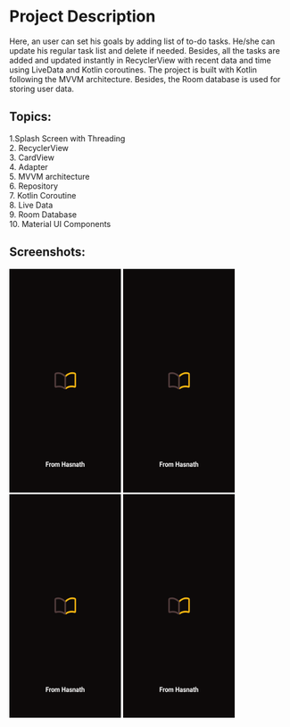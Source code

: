 # Project Description


Here, an user can set his goals by adding list of to-do tasks.
He/she can update his regular task list and delete if needed.
Besides, all the tasks are added and updated instantly in RecyclerView with recent data and time using LiveData and Kotlin coroutines.
The project is built with Kotlin following the MVVM architecture. Besides, the Room database is used for storing user data.

## Topics:
1.Splash Screen with Threading  
2. RecyclerView  
3. CardView  
4. Adapter  
5. MVVM architecture  
6. Repository   
7. Kotlin Coroutine  
8. Live Data  
9. Room Database  
10. Material UI Components

## Screenshots:
<img src="./Screenshots/Screenshot_20220306-123142.png" width="200" height="400" title="Welcome Screen" />
<img src="./Screenshots/Screenshot_20220306-123142.PNG" width="200" height="400" title="Home Screen" />
<img src="./Screenshots/Screenshot_20220306-123142.PNG" width="200" height="400" title="Add Notes Screen"  />
<img src="./Screenshots/Screenshot_20220306-123142.PNG" width="200" height="400" title="Udpate and Show Notes Screen" />
